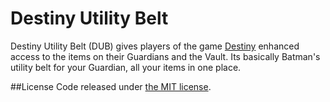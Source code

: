 # Destiny Utility Belt
Destiny Utility Belt (DUB) gives players of the game [Destiny](http://destinythegame.com/) enhanced access to the items on their Guardians and the Vault. Its basically Batman's utility belt for your Guardian, all your items in one place.

##License
Code released under [the MIT license](http://choosealicense.com/licenses/mit/).

